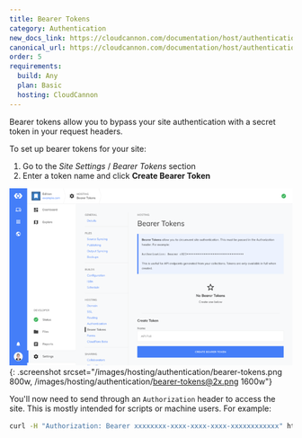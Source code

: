 ```yaml
---
title: Bearer Tokens
category: Authentication
new_docs_link: https://cloudcannon.com/documentation/host/authentication/bearer-token/
canonical_url: https://cloudcannon.com/documentation/host/authentication/bearer-token/
order: 5
requirements:
  build: Any
  plan: Basic
  hosting: CloudCannon
---
```


Bearer tokens allow you to bypass your site authentication with a secret token in your request headers.

To set up bearer tokens for your site:

1. Go to the *Site Settings* / *Bearer Tokens* section
3. Enter a token name and click **Create Bearer Token**

![Bearer tokens authentication](/images/hosting/authentication/bearer-tokens.png){: .screenshot srcset="/images/hosting/authentication/bearer-tokens.png 800w, /images/hosting/authentication/bearer-tokens@2x.png 1600w"}

You'll now need to send through an `Authorization` header to access the site. This is mostly intended for scripts or machine users. For example:

~~~bash
curl -H "Authorization: Bearer xxxxxxxx-xxxx-xxxx-xxxx-xxxxxxxxxxxx" https://example.com/products.json
~~~

